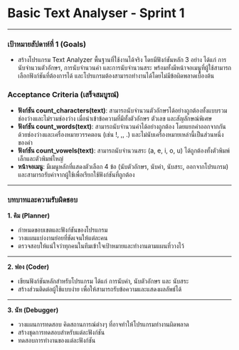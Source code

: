 # Basic Text Analyser - Sprint 1

---
### เป้าหมายสัปดาห์ที่ 1 (Goals)
*   สร้างโปรแกรม Text Analyzer พื้นฐานที่ใช้งานได้จริง โดยมีฟังก์ชันหลัก 3 อย่าง ได้แก่ การนับจำนวนตัวอักษร, การนับจำนวนคำ และการนับจำนวนสระ พร้อมทั้งมีหน้าจอเมนูที่ผู้ใช้สามารถเลือกฟังก์ชันที่ต้องการได้ และโปรแกรมต้องสามารถทำงานได้โดยไม่มีข้อผิดพลาดเบื้องต้น
### Acceptance Criteria (เสร็จสมบูรณ์)
* **ฟังก์ชัน count_characters(text)**: สามารถนับจำนวนตัวอักษรได้อย่างถูกต้องทั้งแบบรวมช่องว่างและไม่รวมช่องว่าง เมื่อนำเข้าข้อความที่มีทั้งตัวอักษร ตัวเลข และสัญลักษณ์พิเศษ
* **ฟังก์ชัน count_words(text)**: สามารถนับจำนวนคำได้อย่างถูกต้อง โดยแยกคำออกจากกันด้วยช่องว่างและเครื่องหมายวรรคตอน (เช่น !, ,, .) และไม่นับเครื่องหมายเหล่านี้เป็นส่วนหนึ่งของคำ
* **ฟังก์ชัน count_vowels(text)**: สามารถนับจำนวนสระ (a, e, i, o, u) ได้ถูกต้องทั้งตัวพิมพ์เล็กและตัวพิมพ์ใหญ่
* **หน้าจอเมนู**: มีเมนูหลักที่แสดงตัวเลือก 4 ข้อ (นับตัวอักษร, นับคำ, นับสระ, ออกจากโปรแกรม) และสามารถรับค่าจากผู้ใช้เพื่อเรียกใช้ฟังก์ชันที่ถูกต้อง
---
### บทบาทและความรับผิดชอบ
**1. คิม (Planner)**
*   กำหนดขอบเขตและฟังก์ชันของโปรแกรม
*   วางแผนแบ่งงานย่อยที่ชัดเจนให้แต่ละคน
*   ตรวจสอบให้แน่ใจว่าทุกคนในทีมเข้าใจเป้าหมายและทำงานตามแผนที่วางไว้
---
**2. ฟอง (Coder)**
*   เขียนฟังก์ชันหลักสำหรับโปรแกรม ได้แก่ การนับคำ, นับตัวอักษร และ นับสระ
*   สร้างส่วนติดต่อผู้ใช้แบบง่าย เพื่อให้สามารถรับข้อความและแสดงผลลัพธ์ได้
---
**3. นัท (Debugger)**
*   วางแผนการทดสอบ คิดสถานการณ์ต่างๆ ที่อาจทำให้โปรแกรมทำงานผิดพลาด
*   สร้างชุดการทดสอบสำหรับแต่ละฟังก์ชัน
*   ทดสอบการทำงานของแต่ละฟังก์ชัน
